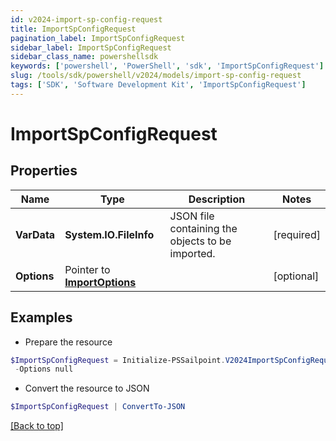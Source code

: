 ```yaml
---
id: v2024-import-sp-config-request
title: ImportSpConfigRequest
pagination_label: ImportSpConfigRequest
sidebar_label: ImportSpConfigRequest
sidebar_class_name: powershellsdk
keywords: ['powershell', 'PowerShell', 'sdk', 'ImportSpConfigRequest'] 
slug: /tools/sdk/powershell/v2024/models/import-sp-config-request
tags: ['SDK', 'Software Development Kit', 'ImportSpConfigRequest']
---
```



# ImportSpConfigRequest

## Properties

Name | Type | Description | Notes
------------ | ------------- | ------------- | -------------
**VarData** |  **System.IO.FileInfo** | JSON file containing the objects to be imported. | [required]
**Options** |  Pointer to [**ImportOptions**](import-options) |  | [optional] 

## Examples

- Prepare the resource
```powershell
$ImportSpConfigRequest = Initialize-PSSailpoint.V2024ImportSpConfigRequest  -VarData null `
 -Options null
```

- Convert the resource to JSON
```powershell
$ImportSpConfigRequest | ConvertTo-JSON
```


[[Back to top]](#) 

